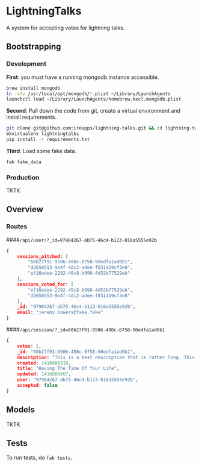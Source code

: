 # LightningTalks
A system for accepting votes for lightning talks.

## Bootstrapping

### Development
**First**: you must have a running mongodb instance accessible.
```sh
brew install mongodb
ln -sfv /usr/local/opt/mongodb/*.plist ~/Library/LaunchAgents
launchctl load ~/Library/LaunchAgents/homebrew.mxcl.mongodb.plist
```
**Second**: Pull down the code from git, create a virtual environment and install requirements.
```sh
git clone git@github.com:ireapps/lightning-talks.git && cd lightning-talks
mkvirtualenv lightningtalks
pip install -r requirements.txt
```

**Third**: Load some fake data.
```sh
fab fake_data
```

### Production
TKTK

## Overview
### Routes
####`/api/user/?_id=97984267-ab75-46c4-b113-016a5555e92b`
```json
{
    sessions_pitched: [
        "60b27f91-9506-498c-8758-90edfa1ad0b1",
        "d2650553-9e4f-4dc2-adee-f831419cf3e0",
        "ef16edee-2292-49c8-b990-4d52b77529eb"
    ],
    sessions_voted_for: [
        "ef16edee-2292-49c8-b990-4d52b77529eb",
        "d2650553-9e4f-4dc2-adee-f831419cf3e0"
    ],
    _id: "97984267-ab75-46c4-b113-016a5555e92b",
    email: "jeremy.bowers@fake.fake"
}
```
####`/api/session/?_id=60b27f91-9506-498c-8758-90edfa1ad0b1`
```json
{
    votes: 1,
    _id: "60b27f91-9506-498c-8758-90edfa1ad0b1",
    description: "This is a test description that is rather long. This is a test description that is rather long. This is a test description that is rather long. This is a test description that is rather long. This is a test description that is rather long. This is a test description that is rather long. This is a test description that is rather long. This is a test description that is rather long. This is a test description that is rather long. This is a test description that is rather long. This is a test description that is rather long. This is a test description that is rather long.",
    created: 1416886310,
    title: "Having The Time Of Your Life",
    updated: 1416886667,
    user: "97984267-ab75-46c4-b113-016a5555e92b",
    accepted: false
}
```

## Models
TKTK

## Tests
To run tests, do `fab tests`.